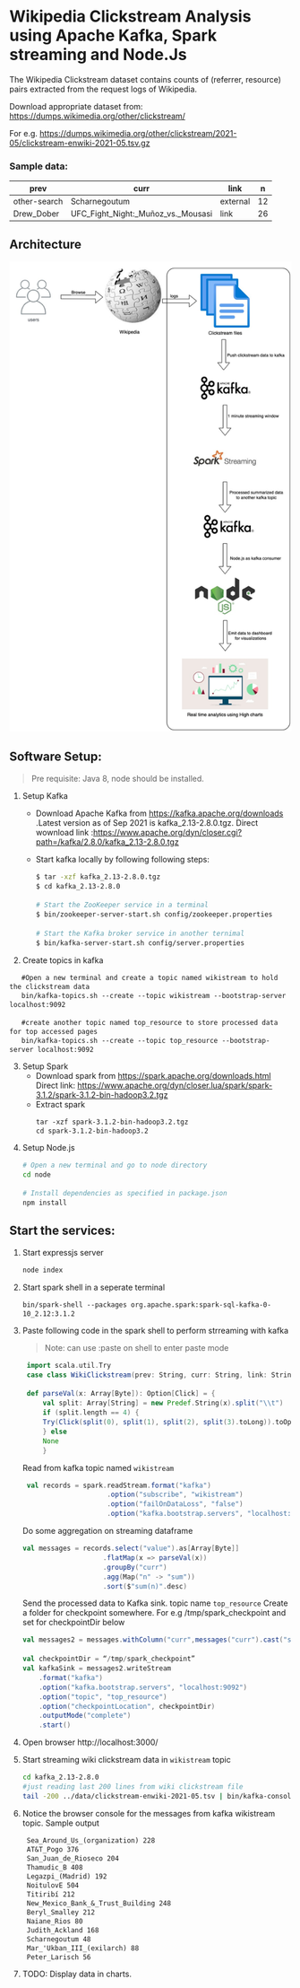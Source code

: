 # Wikipedia Clickstream Analysis using Apache Kafka, Spark streaming and Node.Js

The Wikipedia Clickstream dataset contains counts of (referrer, resource) pairs extracted from the request logs of Wikipedia. 

Download appropriate dataset from: https://dumps.wikimedia.org/other/clickstream/

For e.g. https://dumps.wikimedia.org/other/clickstream/2021-05/clickstream-enwiki-2021-05.tsv.gz 

### Sample data:
|prev|curr|link|n|
|----|----|----|----|
other-search |	Scharnegoutum	| external	| 12
Drew_Dober	| UFC_Fight_Night:_Muñoz_vs._Mousasi |	link |	26

## Architecture

![architecture](docs/clickstream_processing_architecture.jpg)

## Software Setup:
> Pre requisite: Java 8, node should be installed.

1. Setup Kafka
   
   - Download Apache Kafka from https://kafka.apache.org/downloads .Latest version as of Sep 2021 is kafka_2.13-2.8.0.tgz. Direct wownload link :https://www.apache.org/dyn/closer.cgi?path=/kafka/2.8.0/kafka_2.13-2.8.0.tgz

   - Start kafka locally by following following steps:

        ```bash
        $ tar -xzf kafka_2.13-2.8.0.tgz
        $ cd kafka_2.13-2.8.0

        # Start the ZooKeeper service in a terminal
        $ bin/zookeeper-server-start.sh config/zookeeper.properties

        # Start the Kafka broker service in another ternimal
        $ bin/kafka-server-start.sh config/server.properties
        ```
2. Create topics in kafka
```
   #Open a new terminal and create a topic named wikistream to hold the clickstream data
   bin/kafka-topics.sh --create --topic wikistream --bootstrap-server localhost:9092

   #create another topic named top_resource to store processed data for top accessed pages
   bin/kafka-topics.sh --create --topic top_resource --bootstrap-server localhost:9092
```
3. Setup Spark
   - Download spark from https://spark.apache.org/downloads.html Direct link: https://www.apache.org/dyn/closer.lua/spark/spark-3.1.2/spark-3.1.2-bin-hadoop3.2.tgz
   - Extract spark
        ```
        tar -xzf spark-3.1.2-bin-hadoop3.2.tgz 
        cd spark-3.1.2-bin-hadoop3.2
        ```
4. Setup Node.js
    ```bash
    # Open a new terminal and go to node directory 
    cd node

    # Install dependencies as specified in package.json
    npm install
    ```
    
## Start the services:
1. Start expressjs server 
   ```bash
   node index
   ```
2. Start spark shell in a seperate terminal
   ```
   bin/spark-shell --packages org.apache.spark:spark-sql-kafka-0-10_2.12:3.1.2
   ```
3. Paste following code in the spark shell to perform strreaming with kafka
   > Note: can use :paste on shell to enter paste mode
   ```scala
    import scala.util.Try
    case class WikiClickstream(prev: String, curr: String, link: String, n: Long)

    def parseVal(x: Array[Byte]): Option[Click] = {
        val split: Array[String] = new Predef.String(x).split("\\t")
        if (split.length == 4) {
        Try(Click(split(0), split(1), split(2), split(3).toLong)).toOption
        } else
        None
        }
   ```
    Read from kafka topic named `wikistream`
   ```scala
    val records = spark.readStream.format("kafka")
                        .option("subscribe", "wikistream")
                        .option("failOnDataLoss", "false")
                        .option("kafka.bootstrap.servers", "localhost:9092").load()
    ```
    Do some aggregation on streaming dataframe 
    ```scala
    val messages = records.select("value").as[Array[Byte]]
                        .flatMap(x => parseVal(x))
                        .groupBy("curr")
                        .agg(Map("n" -> "sum"))
                        .sort($"sum(n)".desc)
    ```
    Send the processed data to Kafka sink. topic name `top_resource`
    Create a folder for checkpoint somewhere. For e.g /tmp/spark_checkpoint and set for checkpointDir below
    ```scala
    val messages2 = messages.withColumn("curr",messages("curr").cast("string")).withColumn("sum(n)",messages("sum(n)").cast("string")).withColumnRenamed("curr","key").withColumnRenamed("sum(n)","value")

    val checkpointDir = “/tmp/spark_checkpoint”
    val kafkaSink = messages2.writeStream
        .format("kafka")
        .option("kafka.bootstrap.servers", "localhost:9092")
        .option("topic", "top_resource")
        .option("checkpointLocation", checkpointDir)
        .outputMode("complete")
        .start()
   ```

4.  Open browser http://localhost:3000/
5.  Start streaming wiki clickstream data in `wikistream` topic
    ```bash
    cd kafka_2.13-2.8.0
    #just reading last 200 lines from wiki clickstream file
    tail -200 ../data/clickstream-enwiki-2021-05.tsv | bin/kafka-console-producer.sh --broker-list localhost:9092 --topic wikistream --producer.config=config/producer.properties
    ```
6. Notice the browser console for the messages from kafka wikistream topic. 
   Sample output
   ```
    Sea_Around_Us_(organization) 228
    AT&T_Pogo 376
    San_Juan_de_Rioseco 204
    Thamudic_B 408
    Legazpi_(Madrid) 192
    NoitulovE 504
    Titiribí 212
    New_Mexico_Bank_&_Trust_Building 248
    Beryl_Smalley 212
    Naiane_Rios 80
    Judith_Ackland 168
    Scharnegoutum 48
    Mar_'Ukban_III_(exilarch) 88
    Peter_Larisch 56

   ```
7. TODO: Display data in charts.
